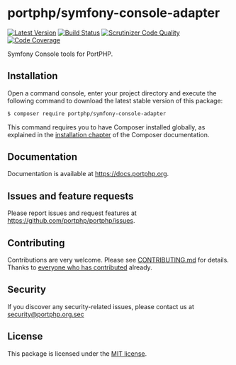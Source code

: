 # portphp/symfony-console-adapter

[![Latest Version](https://img.shields.io/github/release/portphp/symfony-console-adapter.svg?style=flat-square)](https://github.com/portphp/symfony-console-adapter/releases)
[![Build Status](https://travis-ci.org/portphp/symfony-console-adapter.svg)](https://travis-ci.org/portphp/symfony-console-adapter)
[![Scrutinizer Code Quality](https://scrutinizer-ci.com/g/portphp/symfony-console-adapter/badges/quality-score.png?b=master)](https://scrutinizer-ci.com/g/portphp/symfony-console-adapter/?branch=master)
[![Code Coverage](https://scrutinizer-ci.com/g/portphp/symfony-console-adapter/badges/coverage.png?b=master)](https://scrutinizer-ci.com/g/portphp/symfony-console-adapter/?branch=master)

Symfony Console tools for PortPHP.

## Installation

Open a command console, enter your project directory and execute the
following command to download the latest stable version of this package:

```bash
$ composer require portphp/symfony-console-adapter
```

This command requires you to have Composer installed globally, as explained
in the [installation chapter](https://getcomposer.org/doc/00-intro.md)
of the Composer documentation.

## Documentation

Documentation is available at https://docs.portphp.org.

## Issues and feature requests

Please report issues and request features at https://github.com/portphp/portphp/issues.

## Contributing

Contributions are very welcome. Please see [CONTRIBUTING.md](CONTRIBUTING.md) for
details. Thanks to [everyone who has contributed](https://github.com/portphp/symfony-console-adapter/graphs/contributors)
already.

## Security

If you discover any security-related issues, please contact us at
security@portphp.org.sec

## License

This package is licensed under the [MIT license](LICENSE).
